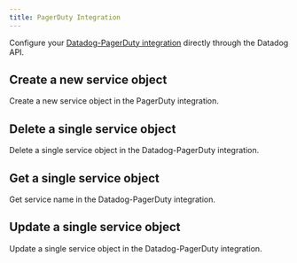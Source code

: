 ```yaml
---
title: PagerDuty Integration
---
```

Configure your [Datadog-PagerDuty integration](https://docs.datadoghq.com/integrations/pagerduty/)
directly through the Datadog API.

## Create a new service object

Create a new service object in the PagerDuty integration.

## Delete a single service object

Delete a single service object in the Datadog-PagerDuty integration.

## Get a single service object

Get service name in the Datadog-PagerDuty integration.

## Update a single service object

Update a single service object in the Datadog-PagerDuty integration.

